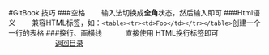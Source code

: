 #GitBook 技巧
###空格
　　输入法切换成**全角**状态，然后输入即可
###Html语义
　　兼容HTML标签，如：```<table><tr><td>Foo</td></tr></table>```创建一个一行的表格
###换行、画横线
　　　直接使用 HTML换行标签即可
　　　
　　　
[返回目录](README.md)